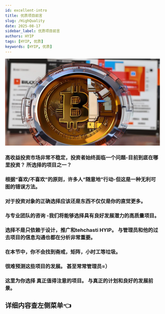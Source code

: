 ```yaml
---
id: excellent-intro
title: 优质项目前言
slug: /HighQuality
date: 2025-08-17
sidebar_label: 优质项目前言
authors: HYIP
tags: [HYIP, 优质]
keywords: [HYIP, 优质]
---
```


![image-excellent-01](./excellent.assets/image-excellent-01.jpg)

### 高收益投资市场非常不稳定，投资者始终面临一个问题-目前到底在哪里投资？ 所选择的项目之一？

### 根据“喜欢/不喜欢”的原则，许多人“随意地”行动-但这是一种无利可图的错误方法。

### 对于投资对象的正确选择应该还是东西不仅仅是你的直觉更多。

### 与专业团队的咨询 -我们将能够选择具有良好发展潜力的高质量项目。

### 选择不是只依赖于设计，推广和tehchasti HYIP。 与管理员和他的过去项目的信息沟通也都在分析非常重要。

### 在本节中，你不会找到斋戒，矩阵，小时工等垃圾。

### 很难预测这些项目的发展。  甚至常常管理员=）

### 这里为你选择 真正值得注意的项目。  与真正的计划和良好的发展前景。


## 详细内容查左侧菜单👈





